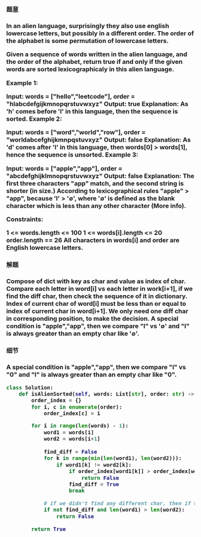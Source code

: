 <h3>题意<h3>
<p>
In an alien language, surprisingly they also use english lowercase letters, but possibly in a different order. The order of the alphabet is some permutation of lowercase letters.

Given a sequence of words written in the alien language, and the order of the alphabet, return true if and only if the given words are sorted lexicographicaly in this alien language.

 

Example 1:

Input: words = ["hello","leetcode"], order = "hlabcdefgijkmnopqrstuvwxyz"
Output: true
Explanation: As 'h' comes before 'l' in this language, then the sequence is sorted.
Example 2:

Input: words = ["word","world","row"], order = "worldabcefghijkmnpqstuvxyz"
Output: false
Explanation: As 'd' comes after 'l' in this language, then words[0] > words[1], hence the sequence is unsorted.
Example 3:

Input: words = ["apple","app"], order = "abcdefghijklmnopqrstuvwxyz"
Output: false
Explanation: The first three characters "app" match, and the second string is shorter (in size.) According to lexicographical rules "apple" > "app", because 'l' > '∅', where '∅' is defined as the blank character which is less than any other character (More info).
 

Constraints:

1 <= words.length <= 100
1 <= words[i].length <= 20
order.length == 26
All characters in words[i] and order are English lowercase letters.
<p>




<h3>解题<h3>
<p> 
Compose of dict with key as char and value as index of char. Compare each letter in word[i] vs each letter in work[i+1], if we find the diff char, 
then check the sequence of it in dictionary. Index of current char of word[i] must be less than or equal to index of current char in word[i+1]. We only need one diff char in corresponding position, to make the decision. A special condition is "apple","app", then we compare "l" vs '∅' and "l" is always greater than an empty char like '∅'.
<p>



<h3>细节<h3>
<p>
A special condition is "apple","app", then we compare "l" vs "0" and "l" is always greater than an empty char like "0".
<p>


```python
class Solution:
    def isAlienSorted(self, words: List[str], order: str) -> bool:
        order_index = {}
        for i, c in enumerate(order):
            order_index[c] = i

        for i in range(len(words) - 1):
            word1 = words[i]
            word2 = words[i+1]
            
            find_diff = False
            for k in range(min(len(word1), len(word2))):
                if word1[k] != word2[k]:
                    if order_index[word1[k]] > order_index[word2[k]]:
                        return False
                    find_diff = True
                    break

            # if we didn't find any different char, then if word1 contains more letters, it's False
            if not find_diff and len(word1) > len(word2):
                return False
        
        return True
    

```
